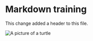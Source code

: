 # Markdown training

This change added a header to this file.

![A picture of a turtle](https://cdn.britannica.com/66/195966-138-F9E7A828/facts-turtles.jpg?w=800&h=450&c=crop)

